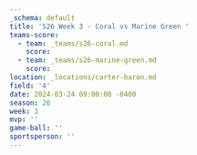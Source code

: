 ```yaml
---
_schema: default
title: 'S26 Week 3 - Coral vs Marine Green '
teams-score:
  - team: _teams/s26-coral.md
    score:
  - team: _teams/s26-marine-green.md
    score:
location: _locations/carter-baron.md
field: '4'
date: 2024-03-24 09:00:00 -0400
season: 26
week: 3
mvp: ''
game-ball: ''
sportsperson: ''
---
```

